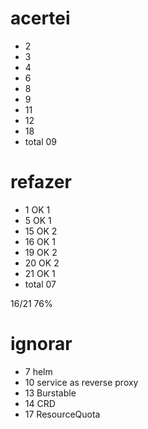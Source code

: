 # acertei
- 2
- 3
- 4
- 6
- 8
- 9
- 11
- 12
- 18
- total 09

# refazer
- 1   OK 1
- 5   OK 1
- 15  OK 2
- 16  OK 1
- 19  OK 2
- 20  OK 2
- 21  OK 1
- total 07

16/21 76%

# ignorar
- 7 helm
- 10 service as reverse proxy
- 13 Burstable
- 14 CRD
- 17 ResourceQuota